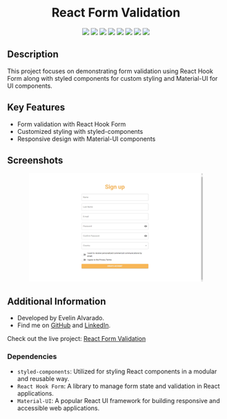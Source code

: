 <div align="center"> 
  <h1>React Form Validation</h1>
</div>
<div align="center"> 
  <img src="https://img.shields.io/badge/JavaScript-F7DF1E?style=for-the-badge&logo=javascript&logoColor=black"  /> 
  <img src="https://img.shields.io/badge/HTML5-E34F26?style=for-the-badge&logo=html5&logoColor=white">
  <img src="https://img.shields.io/badge/CSS3-1572B6?style=for-the-badge&logo=css3&logoColor=white">
  <img src="https://img.shields.io/badge/React-20232A?style=for-the-badge&logo=react&logoColor=61DAFB" />
  <img src="https://img.shields.io/badge/vite-%23646CFF.svg?style=for-the-badge&logo=vite&logoColor=white">
  <img src="https://img.shields.io/badge/styled--components-DB7093?style=for-the-badge&logo=styled-components&logoColor=white">
  <img src="https://img.shields.io/badge/Material%20UI-007FFF?style=for-the-badge&logo=mui&logoColor=white">
  <img src="https://img.shields.io/badge/React_Hook_Form-EC5990?style=for-the-badge&logo=react-hook-form&logoColor=white">
</div>

## Description

This project focuses on demonstrating form validation using React Hook Form along with styled components for custom styling and Material-UI for UI components.

## Key Features

- Form validation with React Hook Form
- Customized styling with styled-components
- Responsive design with Material-UI components

## Screenshots

<div align="center" >
  <img src="public/MacBook Pro-1719938207423.jpeg" width="80%" />
</div>

## Additional Information

- Developed by Evelin Alvarado.
- Find me on [GitHub](https://github.com/EvelinAlvarado) and [LinkedIn](https://www.linkedin.com/in/evelinalvarado/).

Check out the live project: [React Form Validation](https://form-validation-react-alpha.vercel.app/)

### Dependencies

- `styled-components`: Utilized for styling React components in a modular and reusable way.
- `React Hook Form`: A library to manage form state and validation in React applications.
- `Material-UI`: A popular React UI framework for building responsive and accessible web applications.
